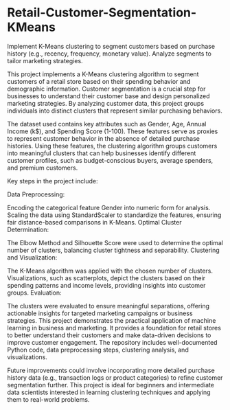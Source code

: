 # Retail-Customer-Segmentation-KMeans
Implement K-Means clustering to segment customers based on purchase history (e.g., recency, frequency, monetary value). Analyze segments to tailor marketing strategies.

This project implements a K-Means clustering algorithm to segment customers of a retail store based on their spending behavior and demographic information. Customer segmentation is a crucial step for businesses to understand their customer base and design personalized marketing strategies. By analyzing customer data, this project groups individuals into distinct clusters that represent similar purchasing behaviors.

The dataset used contains key attributes such as Gender, Age, Annual Income (k$), and Spending Score (1-100). These features serve as proxies to represent customer behavior in the absence of detailed purchase histories. Using these features, the clustering algorithm groups customers into meaningful clusters that can help businesses identify different customer profiles, such as budget-conscious buyers, average spenders, and premium customers.

Key steps in the project include:

Data Preprocessing:

Encoding the categorical feature Gender into numeric form for analysis.
Scaling the data using StandardScaler to standardize the features, ensuring fair distance-based comparisons in K-Means.
Optimal Cluster Determination:

The Elbow Method and Silhouette Score were used to determine the optimal number of clusters, balancing cluster tightness and separability.
Clustering and Visualization:

The K-Means algorithm was applied with the chosen number of clusters.
Visualizations, such as scatterplots, depict the clusters based on their spending patterns and income levels, providing insights into customer groups.
Evaluation:

The clusters were evaluated to ensure meaningful separations, offering actionable insights for targeted marketing campaigns or business strategies.
This project demonstrates the practical application of machine learning in business and marketing. It provides a foundation for retail stores to better understand their customers and make data-driven decisions to improve customer engagement. The repository includes well-documented Python code, data preprocessing steps, clustering analysis, and visualizations.

Future improvements could involve incorporating more detailed purchase history data (e.g., transaction logs or product categories) to refine customer segmentation further. This project is ideal for beginners and intermediate data scientists interested in learning clustering techniques and applying them to real-world problems.
